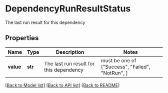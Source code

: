 # DependencyRunResultStatus

The last run result for this dependency

## Properties
Name | Type | Description | Notes
------------ | ------------- | ------------- | -------------
**value** | **str** | The last run result for this dependency |  must be one of ["Success", "Failed", "NotRun", ]

[[Back to Model list]](../README.md#documentation-for-models) [[Back to API list]](../README.md#documentation-for-api-endpoints) [[Back to README]](../README.md)



